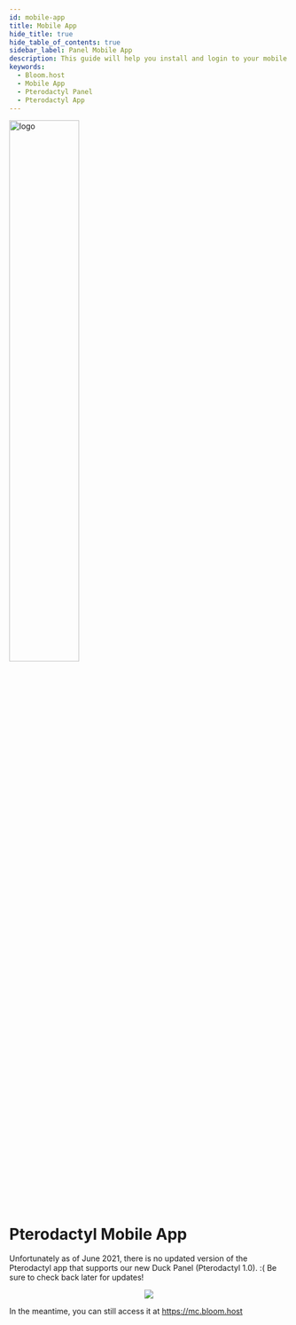 ```yaml
---
id: mobile-app
title: Mobile App
hide_title: true
hide_table_of_contents: true
sidebar_label: Panel Mobile App
description: This guide will help you install and login to your mobile app, which lets you control your server on the go.
keywords:
  - Bloom.host
  - Mobile App
  - Pterodactyl Panel
  - Pterodactyl App
---
```


<div class="text--center">
<img src="https://bloom.host/assets/images/logo.png" alt="logo" height="50%" width="50%"/>
<h1>Pterodactyl Mobile App</h1>
</div>

Unfortunately as of June 2021, there is no updated version of the Pterodactyl app that supports our new Duck Panel (Pterodactyl 1.0). :( Be sure to check back later for updates!
<p align="center">
  <img src="https://i.imgur.com/Pcr4vNk.gif" />
</p>

In the meantime, you can still access it at https://mc.bloom.host
